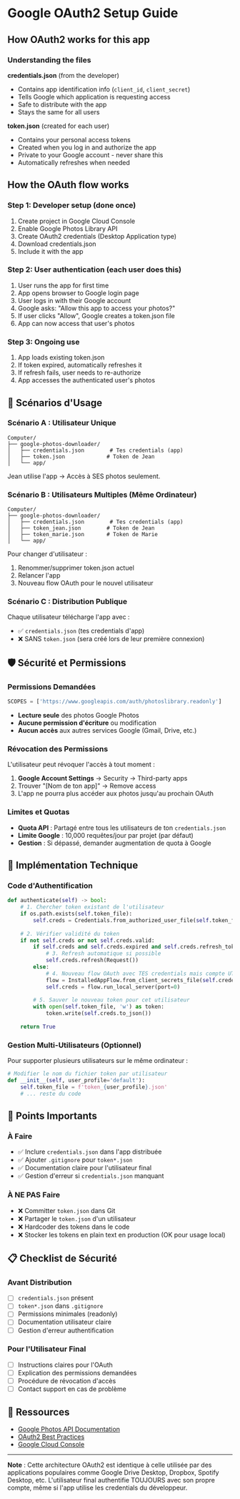 # Google OAuth2 Setup Guide

## How OAuth2 works for this app

### Understanding the files

**credentials.json** (from the developer)
- Contains app identification info (`client_id`, `client_secret`)
- Tells Google which application is requesting access
- Safe to distribute with the app
- Stays the same for all users

**token.json** (created for each user)  
- Contains your personal access tokens
- Created when you log in and authorize the app
- Private to your Google account - never share this
- Automatically refreshes when needed

## How the OAuth flow works

### Step 1: Developer setup (done once)
1. Create project in Google Cloud Console
2. Enable Google Photos Library API  
3. Create OAuth2 credentials (Desktop Application type)
4. Download credentials.json
5. Include it with the app

### Step 2: User authentication (each user does this)
1. User runs the app for first time
2. App opens browser to Google login page
3. User logs in with their Google account
4. Google asks: "Allow this app to access your photos?"
5. If user clicks "Allow", Google creates a token.json file
6. App can now access that user's photos

### Step 3: Ongoing use
1. App loads existing token.json
2. If token expired, automatically refreshes it
3. If refresh fails, user needs to re-authorize
4. App accesses the authenticated user's photos

## 🚀 Scénarios d'Usage

### **Scénario A : Utilisateur Unique**
```
Computer/
├── google-photos-downloader/
│   ├── credentials.json        # Tes credentials (app)
│   ├── token.json             # Token de Jean
│   └── app/
```
Jean utilise l'app → Accès à SES photos seulement.

### **Scénario B : Utilisateurs Multiples (Même Ordinateur)**
```
Computer/
├── google-photos-downloader/
│   ├── credentials.json        # Tes credentials (app)
│   ├── token_jean.json        # Token de Jean
│   ├── token_marie.json       # Token de Marie
│   └── app/
```

Pour changer d'utilisateur :
1. Renommer/supprimer token.json actuel
2. Relancer l'app
3. Nouveau flow OAuth pour le nouvel utilisateur

### **Scénario C : Distribution Publique**
Chaque utilisateur télécharge l'app avec :
- ✅ `credentials.json` (tes credentials d'app)
- ❌ SANS `token.json` (sera créé lors de leur première connexion)

## 🛡️ Sécurité et Permissions

### **Permissions Demandées**
```python
SCOPES = ['https://www.googleapis.com/auth/photoslibrary.readonly']
```
- **Lecture seule** des photos Google Photos
- **Aucune permission d'écriture** ou modification
- **Aucun accès** aux autres services Google (Gmail, Drive, etc.)

### **Révocation des Permissions**
L'utilisateur peut révoquer l'accès à tout moment :
1. **Google Account Settings** → Security → Third-party apps
2. Trouver "[Nom de ton app]" → Remove access
3. L'app ne pourra plus accéder aux photos jusqu'au prochain OAuth

### **Limites et Quotas**
- **Quota API** : Partagé entre tous les utilisateurs de ton `credentials.json`
- **Limite Google** : 10,000 requêtes/jour par projet (par défaut)
- **Gestion** : Si dépassé, demander augmentation de quota à Google

## 🔧 Implémentation Technique

### **Code d'Authentification**
```python
def authenticate(self) -> bool:
    # 1. Chercher token existant de l'utilisateur
    if os.path.exists(self.token_file):
        self.creds = Credentials.from_authorized_user_file(self.token_file, SCOPES)
    
    # 2. Vérifier validité du token
    if not self.creds or not self.creds.valid:
        if self.creds and self.creds.expired and self.creds.refresh_token:
            # 3. Refresh automatique si possible
            self.creds.refresh(Request())
        else:
            # 4. Nouveau flow OAuth avec TES credentials mais compte UTILISATEUR
            flow = InstalledAppFlow.from_client_secrets_file(self.credentials_file, SCOPES)
            self.creds = flow.run_local_server(port=0)
        
        # 5. Sauver le nouveau token pour cet utilisateur
        with open(self.token_file, 'w') as token:
            token.write(self.creds.to_json())
    
    return True
```

### **Gestion Multi-Utilisateurs** (Optionnel)
Pour supporter plusieurs utilisateurs sur le même ordinateur :

```python
# Modifier le nom du fichier token par utilisateur
def __init__(self, user_profile='default'):
    self.token_file = f'token_{user_profile}.json'
    # ... reste du code
```

## 🚨 Points Importants

### **À Faire**
- ✅ Inclure `credentials.json` dans l'app distribuée
- ✅ Ajouter `.gitignore` pour `token*.json`
- ✅ Documentation claire pour l'utilisateur final
- ✅ Gestion d'erreur si `credentials.json` manquant

### **À NE PAS Faire**
- ❌ Committer `token.json` dans Git
- ❌ Partager le `token.json` d'un utilisateur
- ❌ Hardcoder des tokens dans le code
- ❌ Stocker les tokens en plain text en production (OK pour usage local)

## 📋 Checklist de Sécurité

### **Avant Distribution**
- [ ] `credentials.json` présent
- [ ] `token*.json` dans `.gitignore`
- [ ] Permissions minimales (readonly)
- [ ] Documentation utilisateur claire
- [ ] Gestion d'erreur authentification

### **Pour l'Utilisateur Final**
- [ ] Instructions claires pour l'OAuth
- [ ] Explication des permissions demandées
- [ ] Procédure de révocation d'accès
- [ ] Contact support en cas de problème

## 🔗 Ressources

- [Google Photos API Documentation](https://developers.google.com/photos/library/guides/overview)
- [OAuth2 Best Practices](https://developers.google.com/identity/protocols/oauth2/security-best-practices)
- [Google Cloud Console](https://console.cloud.google.com/)

---

**Note** : Cette architecture OAuth2 est identique à celle utilisée par des applications populaires comme Google Drive Desktop, Dropbox, Spotify Desktop, etc. L'utilisateur final authentifie TOUJOURS avec son propre compte, même si l'app utilise les credentials du développeur.